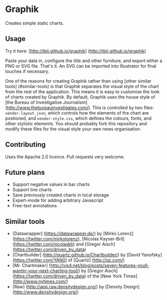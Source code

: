 Graphik
=======

Creates simple static charts.


Usage
-----

Try it here: [http://tbij.github.io/graphik] (http://tbij.github.io/graphik)

Paste your data in, configure the title and other furniture, and export either a PNG or SVG file. That's it. An SVG can be imported into Illustrator for final touches if necessary.

One of the reasons for creating Graphik rather than using [other similar tools] (#similar-tools) is that Graphik separates the visual style of the chart from the rest of the application. This means it is easy to customise the look of charts created by Graphik. By default, Graphik uses the house style of [the Bureau of Investigative Journalism] (http://www.thebureauinvestigates.com/). This is controlled by two files: `vendor-layout.json`, which controls how the elements of the chart are postioned, and `vendor-style.css`, which defines the colours, fonts, and other stylistic elements. You should probably fork this repository and modify these files for the visual style your own news organisation.


Contributing
------------

Uses the Apache 2.0 licence. Pull requests very welcome.


Future plans
------------

* Support negative values in bar charts
* Support line charts
* Save previously created charts in local storage
* Expert-mode for adding arbitrary Javascript
* Free-text annotations


Similar tools
-------------

* [Datawrapper] (https://datawrapper.de/) by [Mirko Lorenz] (https://twitter.com/mirkolorenz), [Nicolas Kayser-Bril] (https://twitter.com/nicolaskb) and [Gregor Aisch] (https://twitter.com/driven_by_data)
* [Chartbuilder] (http://quartz.github.io/Chartbuilder/) by [David Yanofsky] (https://twitter.com/YAN0) of [Quartz] (http://qz.com/)
* [Mr. Chartmaker] (http://vis4.net/blog/posts/seven-features-youll-wantin-your-next-charting-tool/) by [Gregor Aisch] (https://twitter.com/driven_by_data) of the [New York Times] (http://www.nytimes.com/)
* [Raw] (http://app.raw.densitydesign.org/) by [Density Design] (http://www.densitydesign.org/)
